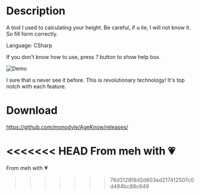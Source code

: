 # Description
A tool I used to calculating your height.
Be careful, if u lie, I will not know it. So fill form correctly.

Language: CSharp

If you don't know how to use, press *?* button to show help box.

![Demo](http://i.imgur.com/7AZ8a9W.png "Demo")

I sure that u never see it before.
This is revolutionary technology!
It's top notch with each feature.

# Download
https://github.com/monodyle/AgeKnow/releases/

<<<<<<< HEAD
From meh with 💗
=======
From meh with 💗
>>>>>>> 76d3128f8d2d803ed217412507c0d494bc88c649
